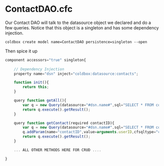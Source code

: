 # ContactDAO.cfc

Our Contact DAO will talk to the datasource object we declared and do a few queries. Notice that this object is a singleton and has some dependency injection.

```
coldbox create model name=ContactDAO persistence=singleton --open
```

Then spice it up

```js
component accessors="true" singleton{
	
	// Dependency Injection
	property name="dsn" inject="coldbox:datasource:contacts";

	function init(){
		return this;
	}

	query function getAll(){
		var q = new Query(datasource="#dsn.name#",sql="SELECT * FROM contacts");
		return q.execute().getResult();
	}

	query function getContact(required contactID){
		var q = new Query(datasource="#dsn.name#",sql="SELECT * FROM contacts where contactID = :contactID");
		q.addParam(name="contactID",value=arguments.userID,cfsqltype="cf_sql_numeric");
		return q.execute().getResult();
	}

	... ALL OTHER METHODS HERE FOR CRUD ....

}
```
